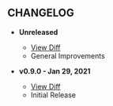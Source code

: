 CHANGELOG
---------

- **Unreleased**
  * [View Diff](https://github.com/westonganger/active_sort_order/compare/v0.9.0...master)
  * General Improvements
  
- **v0.9.0 - Jan 29, 2021**
  * [View Diff](https://github.com/westonganger/active_sort_order/compare/371fc82...v0.9.0)
  * Initial Release
